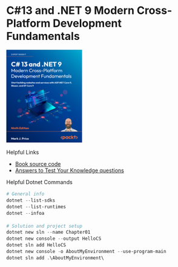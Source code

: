 # C#13 and .NET 9 Modern Cross-Platform Development Fundamentals

<img src='images/20250406144058.png' width='200'/><br>

Helpful Links
- [Book source code](https://github.com/markjprice/cs13net9)
- [Answers to Test Your Knowledge questions](https://static.packt-cdn.com/downloads/9781835881224_Appendix.pdf?link_from_packtlink=yes)

Helpful Dotnet Commands

```powershell
# General info
dotnet --list-sdks
dotnet --list-runtimes
dotnet --infoa

# Solution and project setup
dotnet new sln --name Chapter01
dotnet new console --output HelloCS
dotnet sln add HelloCS
dotnet new console -o AboutMyEnvironment --use-program-main
dotnet sln add .\AboutMyEnvironment\
```
